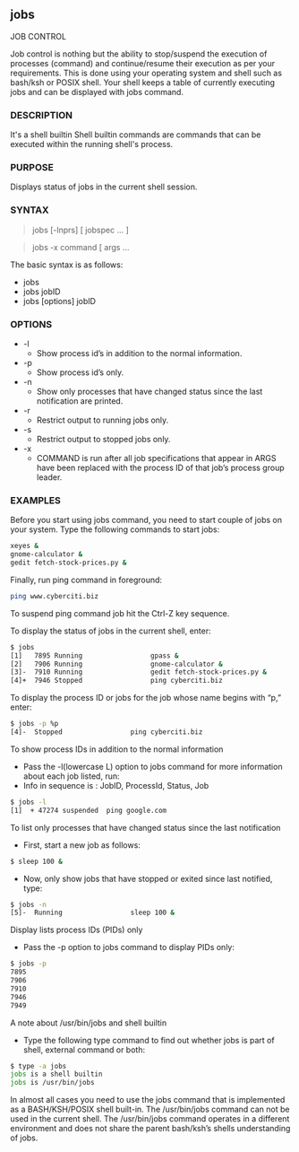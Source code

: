 ## jobs

JOB CONTROL

Job control is nothing but the ability to stop/suspend the execution of processes (command) and continue/resume their execution as per your requirements. 
This is done using your operating system and shell such as bash/ksh or POSIX shell.
Your shell keeps a table of currently executing jobs and can be displayed with jobs command.

### DESCRIPTION

It's a shell builtin
Shell builtin commands are commands that can be executed within the running shell's process.

### PURPOSE

Displays status of jobs in the current shell session.

### SYNTAX

> jobs [-lnprs] [ jobspec ... ]

> jobs -x command [ args ... 

The basic syntax is as follows:
- jobs
- jobs jobID
- jobs [options] jobID

### OPTIONS

* -l 
  * Show process id’s in addition to the normal information.
* -p
  * Show process id’s only.
* -n
  * Show only processes that have changed status since the last notification are printed.
* -r
  * Restrict output to running jobs only.
* -s
  * Restrict output to stopped jobs only.
* -x
  * COMMAND is run after all job specifications that appear in ARGS have been replaced with the process ID of that job’s process group leader.

### EXAMPLES

Before you start using jobs command, you need to start couple of jobs on your system. Type the following commands to start jobs:

```bash
xeyes &
gnome-calculator &
gedit fetch-stock-prices.py &
```

Finally, run ping command in foreground:

```bash
ping www.cyberciti.biz
```

To suspend ping command job hit the Ctrl-Z key sequence.

To display the status of jobs in the current shell, enter:

```bash
$ jobs
[1]   7895 Running                 gpass &
[2]   7906 Running                 gnome-calculator &
[3]-  7910 Running                 gedit fetch-stock-prices.py &
[4]+  7946 Stopped                 ping cyberciti.biz
```

To display the process ID or jobs for the job whose name begins with “p,” enter:

```bash
$ jobs -p %p
[4]-  Stopped                 ping cyberciti.biz
```

To show process IDs in addition to the normal information

- Pass the -l(lowercase L) option to jobs command for more information about each job listed, run:
- Info in sequence is : JobID, ProcessId, Status, Job

```bash
$ jobs -l
[1]  + 47274 suspended  ping google.com
```

To list only processes that have changed status since the last notification

- First, start a new job as follows:

```bash
$ sleep 100 &
```

- Now, only show jobs that have stopped or exited since last notified, type:

```bash
$ jobs -n
[5]-  Running                 sleep 100 &
```

Display lists process IDs (PIDs) only
- Pass the -p option to jobs command to display PIDs only:

```bash
$ jobs -p
7895
7906
7910
7946
7949
```

A note about /usr/bin/jobs and shell builtin
- Type the following type command to find out whether jobs is part of shell, external command or both:

```bash
$ type -a jobs
jobs is a shell builtin
jobs is /usr/bin/jobs
```

In almost all cases you need to use the jobs command that is implemented as a BASH/KSH/POSIX shell built-in. 
The /usr/bin/jobs command can not be used in the current shell. The /usr/bin/jobs command operates in a different 
environment and does not share the parent bash/ksh’s shells understanding of jobs. 